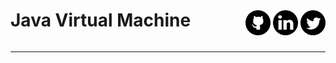 <div style="overflow: hidden">
<h1 style="float:left;"><a href="index.html" style="text-decoration: none">Java Virtual Machine</a></h1>

<div style="margin: 40px auto 0; float: right; width: 200px; text-align: right; ">
    <a href="https://github.com/petrbouda" target="_blank"><img style="width:40px" src="../img/social/github.png" /></a>
    <a href="https://www.linkedin.com/in/petr-bouda" target="_blank"><img style="width:40px" src="../img/social/linkedin.png" /></a>
    <a href="https://twitter.com/p_bouda" target="_blank"><img style="width:40px" src="../img/social/twitter.png" /></a>
</div>
</div>

<hr>